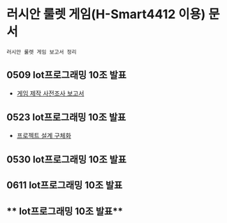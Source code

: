 # **러시안 룰렛 게임(H-Smart4412 이용) 문서**
	러시안 룰렛 게임 보고서 정리

## **0509 Iot프로그래밍 10조 발표**

 - [게임 제작 사전조사 보고서](https://github.com/kimnamgyo/iot_programing_team10/blob/main/doc/0509%20Iot%ED%94%84%EB%A1%9C%EA%B7%B8%EB%9E%98%EB%B0%8D%2010%EC%A1%B0%20%EB%B0%9C%ED%91%9C.pdf)
## **0523 Iot프로그래밍 10조 발표**

 - [프로젝트 설계 구체화](https://github.com/kimnamgyo/iot_programing_team10/blob/main/doc/0523%20Iot%ED%94%84%EB%A1%9C%EA%B7%B8%EB%9E%98%EB%B0%8D%2010%EC%A1%B0%20%EB%B0%9C%ED%91%9C.pdf)
## **0530 Iot프로그래밍 10조 발표**
## **0611 Iot프로그래밍 10조 발표**
## ** Iot프로그래밍 10조 발표**
